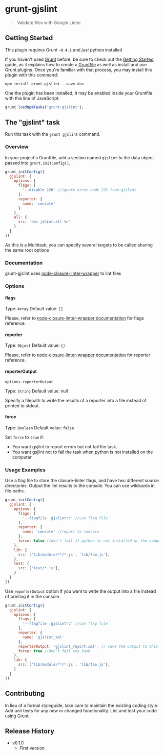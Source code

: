 # grunt-gjslint

> Validate files with Google Linter.

## Getting Started
This plugin requires Grunt `~0.4.1` and *just* python installed

If you haven't used [Grunt](http://gruntjs.com/) before, be sure to check out the [Getting Started](http://gruntjs.com/getting-started) guide, as it explains how to create a [Gruntfile](http://gruntjs.com/sample-gruntfile) as well as install and use Grunt plugins. Once you're familiar with that process, you may install this plugin with this command:

```shell
npm install grunt-gjslint --save-dev
```

One the plugin has been installed, it may be enabled inside your Gruntfile with this line of JavaScript:

```js
grunt.loadNpmTasks('grunt-gjslint');
```

## The "gjslint" task
Run this task with the `grunt gjslint` command.

### Overview
In your project's Gruntfile, add a section named `gjslint` to the data object passed into `grunt.initConfig()`.

```js
grunt.initConfig({
  gjslint: {
    options: {
      flags: [
        '--disable 220' //ignore error code 220 from gjslint
      ],
      reporter: {
        name: 'console'
      }
    },
    all: {
      src: '<%= jshint.all %>'
    }
  }
})
```

As this is a Multitask, you can specify several targets to be called sharing the same root options

### Documentation
grunt-gjslint uses [node-closure-linter-wrapper](https://github.com/jmendiara/node-closure-linter-wrapper)
to lint files

### Options

#### flags
Type: `Array` Default value: `[]`

Please, refer to [node-closure-linter-wrapper documentation](https://github.com/jmendiara/node-closure-linter-wrapper)
for flags reference.

#### reporter
Type: `Object` Default value: `{}`

Please, refer to [node-closure-linter-wrapper documentation](https://github.com/jmendiara/node-closure-linter-wrapper)
for reporter reference.

#### reporterOutput
`options.reporterOutput`

Type: `String` Default value: null

Specify a filepath to write the results of a reporter into a file instead of printed to stdout.

#### force
Type: `Boolean` Default value: `false`

Set `force` to `true` if:
- You want gsjlint to report errors but not fail the task.
- You want gsjlint not to fail the task when python is not installed on the computer.

### Usage Examples

Use a flag file to store the closure-linter flags, and have two different source directories.
Output the lint results to the console. You can use wildcards in file paths.

```js
grunt.initConfig({
  gjslint: {
    options: {
      flags: [
        '--flagfile .gjslintrc' //use flag file
      ],
      reporter: {
        name: 'console' //report to console
      },
      force: false //don't fail if python is not installed on the computer
    },
    lib: {
      src: ['lib/module/**/*.js', 'lib/foo.js'],
    },
    test: {
      src: ['test/*.js'],
    }
  }
})
```

Use `reporterOutput` option if you want to write the output into a file instead of printing it in the console.

```js
grunt.initConfig({
  gjslint: {
    options: {
      flags: [
        '--flagfile .gjslintrc' //use flag file
      ],
      reporter: {
        name: 'gjslint_xml'
      },
      reporterOutput: 'gjslint_report.xml', // save the output to this file
      force: true //don't fail the task
    },
    lib: {
      src: ['lib/module/**/*.js', 'lib/foo.js'],
    }
  }
})
```


## Contributing
In lieu of a formal styleguide, take care to maintain the existing coding style. Add unit tests for any new or changed functionality. Lint and test your code using [Grunt](http://gruntjs.com/).

## Release History
* v0.1.0
  * First version
